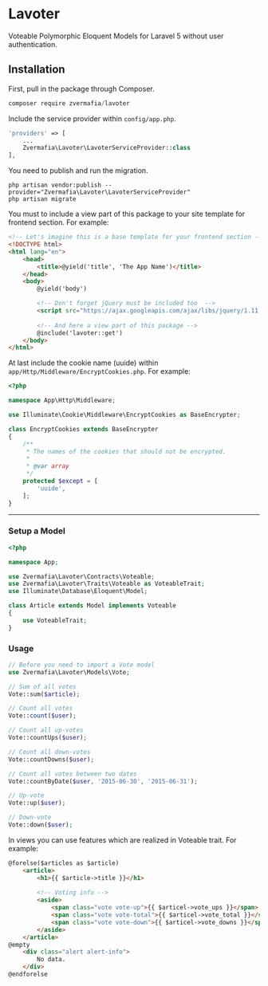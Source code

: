 # Lavoter
Voteable Polymorphic Eloquent Models for Laravel 5 without user authentication.

## Installation

First, pull in the package through Composer.

```js
composer require zvermafia/lavoter
```

Include the service provider within `config/app.php`.

```php
'providers' => [
    ...
    Zvermafia\Lavoter\LavoterServiceProvider::class
],
```

You need to publish and run the migration.

```
php artisan vendor:publish --provider="Zvermafia\Lavoter\LavoterServiceProvider"
php artisan migrate
```

You must to include a view part of this package to your site template for frontend section.
For example:

```html
<!-- Let's imagine this is a base template for your frontend section -->
<!DOCTYPE html>
<html lang="en">
	<head>
	    <title>@yield('title', 'The App Name')</title>
	</head>
	<body>
	    @yield('body')

	    <!-- Don't forget jQuery must be included too  -->
	    <script src="https://ajax.googleapis.com/ajax/libs/jquery/1.11.1/jquery.min.js"></script>
	    
	    <!-- And here a view part of this package -->
	    @include('lavoter::get')
	</body>
</html>
```

At last include the cookie name (uuide) within `app/Http/Middleware/EncryptCookies.php`.
For example:

```php
<?php

namespace App\Http\Middleware;

use Illuminate\Cookie\Middleware\EncryptCookies as BaseEncrypter;

class EncryptCookies extends BaseEncrypter
{
    /**
     * The names of the cookies that should not be encrypted.
     *
     * @var array
     */
    protected $except = [
        'uuide',
    ];
}
```


-----

### Setup a Model
```php
<?php

namespace App;

use Zvermafia\Lavoter\Contracts\Voteable;
use Zvermafia\Lavoter\Traits\Voteable as VoteableTrait;
use Illuminate\Database\Eloquent\Model;

class Article extends Model implements Voteable
{
    use VoteableTrait;
}

```

### Usage

```php
// Before you need to import a Vote model
use Zvermafia\Lavoter\Models\Vote;

// Sum of all votes
Vote::sum($article);

// Count all votes
Vote::count($user);

// Count all up-votes
Vote::countUps($user);

// Count all down-votes
Vote::countDowns($user);

// Count all votes between two dates
Vote::countByDate($user, '2015-06-30', '2015-06-31');

// Up-vote
Vote::up($user);

// Down-vote
Vote::down($user);
```

In views you can use features which are realized in Voteable trait. For example:

```html
@forelse($articles as $article)
    <article>
        <h1>{{ $article->title }}</h1>
        
        <!-- Voting info -->
        <aside>
            <span class="vote vote-up">{{ $articel->vote_ups }}</span>
            <span class="vote vote-total">{{ $articel->vote_total }}</span>
            <span class="vote vote-down">{{ $articel->vote_downs }}</span>
        </aside>
    </article>
@empty
    <div class="alert alert-info">
        No data.
    </div>
@endforelse
```
